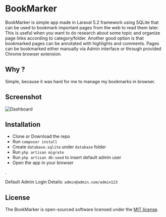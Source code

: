 # BookMarker

BookMarker is simple app made in Laraval 5.2 framework using SQLite that can be used to bookmark important pages from the web to read them later. This is useful when you want to do research about some topic and organize page links according to category/folder. Another good option is that bookmarked pages can be annotated with highlights and comments. Pages can be bookmarked either manually via Admin interface or through provided Chrome browser extension.

## Why ?

Simple, because it was hard for me to manage my bookmarks in browser.

## Screenshot

![Dashboard](https://raw.githubusercontent.com/sarfraznawaz2005/bookmarker/master/snapshot.png)

## Installation

 - Clone or Download the repo
 - Run `composer install`
 - Create `database.sqlite` under `database` folder
 - Run `php artisan migrate`
 - Run `php artisan db:seed` to insert default admin user
 - Open the app in your browser

.

Default Admin Login Details: `admin@admin.com/admin123`

## License

The BookMarker is open-sourced software licensed under the [MIT license](http://opensource.org/licenses/MIT).
